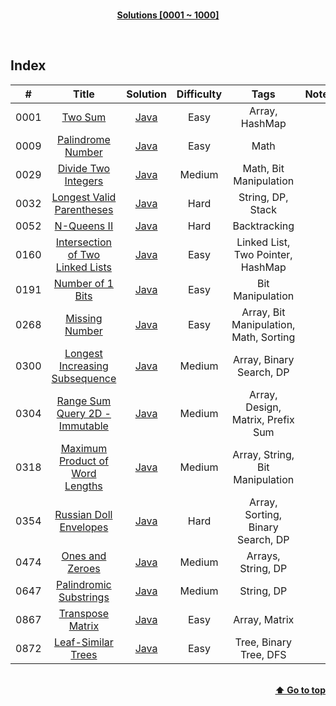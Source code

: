<br/>
<p align="center">
    <b><u>Solutions [0001 ~ 1000]</u></b>
</p>
</br>

## Index

|#|Title|Solution|Difficulty|Tags|Note|
|:---:|:---:|:---:|:---:|:---:|:---:|
|0001|[Two Sum](https://leetcode.com/problems/two-sum/)|[Java](./Solutions/0001%20-%20Two%20Sum/TwoSum.java)|Easy|Array, HashMap||
|0009|[Palindrome Number](https://leetcode.com/problems/palindrome-number/)|[Java](./Solutions/0009%20-%20Palindrome%20Number/PalindromeNumber.java)|Easy|Math||
|0029|[Divide Two Integers](https://leetcode.com/problems/divide-two-integers/)|[Java](./Solutions/0029%20-%20Divide%20Two%20Integers/DivideTwoIntegers.java)|Medium|Math, Bit Manipulation||
|0032|[Longest Valid Parentheses](https://leetcode.com/problems/longest-valid-parentheses/)|[Java](./Solutions/0032%20-%20Longest%20Valid%20Parentheses/LongestValidParentheses.java)|Hard|String, DP, Stack||
|0052|[N-Queens II](https://leetcode.com/problems/n-queens-ii/)|[Java](./Solutions/0052%20-%20N-Queens%20II/NQueensII.java)|Hard|Backtracking||
|0160|[Intersection of Two Linked Lists](https://leetcode.com/problems/intersection-of-two-linked-lists/)|[Java](./Solutions/0160%20-%20Intersection%20of%20Two%20Linked%20List/IntersectionOfTwoLinkedList.java)|Easy|Linked List, Two Pointer, HashMap||
|0191|[Number of 1 Bits](https://leetcode.com/problems/number-of-1-bits/)|[Java](./Solutions/0191%20-%20Number%20of%201%20Bits/NumberOf1Bits.java)|Easy|Bit Manipulation||
|0268|[Missing Number](https://leetcode.com/problems/missing-number/)|[Java](./Solutions/0268%20-%20Missing%20Number/MissingNumber.java)|Easy|Array, Bit Manipulation, Math, Sorting||
|0300|[Longest Increasing Subsequence](https://leetcode.com/problems/longest-increasing-subsequence/)|[Java](./Solutions/0300%20-%20Longest%20Increasing%20Subsequence/LongestIncreasingSubsequence.java)|Medium|Array, Binary Search, DP||
|0304|[Range Sum Query 2D - Immutable](https://leetcode.com/problems/range-sum-query-2d-immutable/)|[Java](./Solutions/0304%20-%20Range%20Sum%20Query%202D%20-%20Immutable/NumMatrix.java)|Medium|Array, Design, Matrix, Prefix Sum||
|0318|[Maximum Product of Word Lengths](https://leetcode.com/problems/maximum-product-of-word-lengths/)|[Java](./Solutions/0318%20-%20Maximum%20Product%20of%20Word%20Lengths/MaximumProductOfWordLengths.java)|Medium|Array, String, Bit Manipulation||
|0354|[Russian Doll Envelopes](https://leetcode.com/problems/russian-doll-envelopes/)|[Java](./Solutions/0354%20-%20Russian%20Doll%20Envelopes/RussianDollEnvelopes.java)|Hard|Array, Sorting, Binary Search, DP||
|0474|[Ones and Zeroes](https://leetcode.com/problems/ones-and-zeroes/)|[Java](./Solutions/0474%20-%20Ones%20and%20Zeroes/OnesAndZeroes.java)|Medium|Arrays, String, DP||
|0647|[Palindromic Substrings](https://leetcode.com/problems/palindromic-substrings/)|[Java](./Solutions/0647%20-%20Palindromic%20Substrings/PalindromicSubstrings.java)|Medium|String, DP||
|0867|[Transpose Matrix](https://leetcode.com/problems/transpose-matrix/)|[Java](./Solutions/0867%20-%20Transpose%20Matrix/TransposeMatrix.java)|Easy|Array, Matrix||
|0872|[Leaf-Similar Trees](https://leetcode.com/problems/leaf-similar-trees/)|[Java](./Solutions/0872%20-%20Leaf-Similar%20Trees/LeafSimilarTrees.java)|Easy|Tree, Binary Tree, DFS||

<br/>
<div align="right">
    <b><a href="#index">⬆️ Go to top</a></b>
</div>